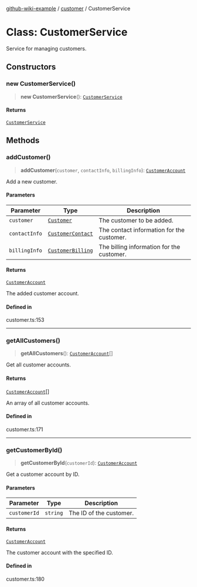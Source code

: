 [github-wiki-example](../wiki/Home) / [customer](../wiki/customer) / CustomerService

# Class: CustomerService

Service for managing customers.

## Constructors

### new CustomerService()

> **new CustomerService**(): [`CustomerService`](../wiki/customer.Class.CustomerService)

#### Returns

[`CustomerService`](../wiki/customer.Class.CustomerService)

## Methods

### addCustomer()

> **addCustomer**(`customer`, `contactInfo`, `billingInfo`): [`CustomerAccount`](../wiki/customer.Class.CustomerAccount)

Add a new customer.

#### Parameters

| Parameter | Type | Description |
| ------ | ------ | ------ |
| `customer` | [`Customer`](../wiki/customer.Interface.Customer) | The customer to be added. |
| `contactInfo` | [`CustomerContact`](../wiki/customer.Interface.CustomerContact) | The contact information for the customer. |
| `billingInfo` | [`CustomerBilling`](../wiki/customer.Interface.CustomerBilling) | The billing information for the customer. |

#### Returns

[`CustomerAccount`](../wiki/customer.Class.CustomerAccount)

The added customer account.

#### Defined in

customer.ts:153

***

### getAllCustomers()

> **getAllCustomers**(): [`CustomerAccount`](../wiki/customer.Class.CustomerAccount)[]

Get all customer accounts.

#### Returns

[`CustomerAccount`](../wiki/customer.Class.CustomerAccount)[]

An array of all customer accounts.

#### Defined in

customer.ts:171

***

### getCustomerById()

> **getCustomerById**(`customerId`): [`CustomerAccount`](../wiki/customer.Class.CustomerAccount)

Get a customer account by ID.

#### Parameters

| Parameter | Type | Description |
| ------ | ------ | ------ |
| `customerId` | `string` | The ID of the customer. |

#### Returns

[`CustomerAccount`](../wiki/customer.Class.CustomerAccount)

The customer account with the specified ID.

#### Defined in

customer.ts:180
